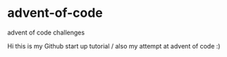 # advent-of-code
advent of code challenges

Hi this is my Github start up tutorial / also my attempt at advent of code :)
